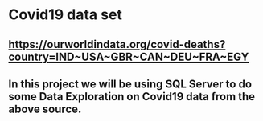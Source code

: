 # Covid19 data set 
## https://ourworldindata.org/covid-deaths?country=IND~USA~GBR~CAN~DEU~FRA~EGY

## In this project we will be using SQL Server to do some Data Exploration on Covid19 data from the above source.
